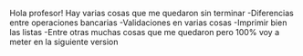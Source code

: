 Hola profesor!
Hay varias cosas que me quedaron sin terminar
-Diferencias entre operaciones bancarias
-Validaciones en varias cosas
-Imprimir bien las listas
-Entre otras muchas cosas que me quedaron pero 100% voy a meter en la siguiente version
